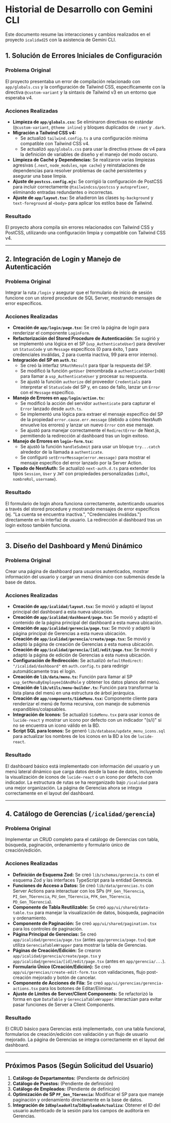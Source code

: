 # Historial de Desarrollo con Gemini CLI

Este documento resume las interacciones y cambios realizados en el proyecto `icalidad25` con la asistencia de Gemini CLI.

## 1. Solución de Errores Iniciales de Configuración

### Problema Original
El proyecto presentaba un error de compilación relacionado con `app/globals.css` y la configuración de Tailwind CSS, específicamente con la directiva `@custom-variant` y la sintaxis de Tailwind v3 en un entorno que esperaba v4.

### Acciones Realizadas
- **Limpieza de `app/globals.css`:** Se eliminaron directivas no estándar (`@custom-variant`, `@theme inline`) y bloques duplicados de `:root` y `.dark`.
- **Migración a Tailwind CSS v4:**
    - Se actualizó `tailwind.config.ts` a una configuración mínima compatible con Tailwind CSS v4.
    - Se actualizó `app/globals.css` para usar la directiva `@theme` de v4 para la definición de variables de diseño y el manejo del modo oscuro.
- **Limpieza de Caché y Dependencias:** Se realizaron varias limpiezas agresivas (`.next`, `node_modules`, `npm cache`) y reinstalaciones de dependencias para resolver problemas de caché persistentes y asegurar una base limpia.
- **Ajuste de `postcss.config.mjs`:** Se corrigió la configuración de PostCSS para incluir correctamente `@tailwindcss/postcss` y `autoprefixer`, eliminando entradas redundantes o incorrectas.
- **Ajuste de `app/layout.tsx`:** Se añadieron las clases `bg-background` y `text-foreground` al `<body>` para aplicar los estilos base de Tailwind.

### Resultado
El proyecto ahora compila sin errores relacionados con Tailwind CSS y PostCSS, utilizando una configuración limpia y compatible con Tailwind CSS v4.

---

## 2. Integración de Login y Manejo de Autenticación

### Problema Original
Integrar la ruta `/login` y asegurar que el formulario de inicio de sesión funcione con un stored procedure de SQL Server, mostrando mensajes de error específicos.

### Acciones Realizadas
- **Creación de `app/login/page.tsx`:** Se creó la página de login para renderizar el componente `LoginForm`.
- **Refactorización del Stored Procedure de Autenticación:** Se sugirió y se implementó una lógica en el SP (`usp_AuthenticateUser`) para devolver un `StatusCode` y un `Message` específicos (0 para éxito, 1 para credenciales inválidas, 2 para cuenta inactiva, 99 para error interno).
- **Integración del SP en `auth.ts`:**
    - Se creó la interfaz `SPAuthResult` para tipar la respuesta del SP.
    - Se modificó la función `getUser` (renombrada a `authenticateUserInDB`) para llamar a `usp_AuthenticateUser` y procesar su respuesta.
    - Se ajustó la función `authorize` del proveedor `Credentials` para interpretar el `StatusCode` del SP y, en caso de fallo, lanzar un `Error` con el `Message` específico.
- **Manejo de Errores en `app/login/action.ts`:**
    - Se modificó la acción del servidor `authenticate` para capturar el `Error` lanzado desde `auth.ts`.
    - Se implementó una lógica para extraer el mensaje específico del SP de la propiedad `error.cause.err.message` (debido a cómo NextAuth envuelve los errores) y lanzar un nuevo `Error` con ese mensaje.
    - Se ajustó para manejar correctamente el `RedirectError` de Next.js, permitiendo la redirección al dashboard tras un login exitoso.
- **Manejo de Errores en `login-form.tsx`:**
    - Se ajustó la función `handleSubmit` para usar un bloque `try...catch` alrededor de la llamada a `authenticate`.
    - Se configuró `setErrorMessage(error.message)` para mostrar el mensaje específico del error lanzado por la Server Action.
- **Tipado de NextAuth:** Se actualizó `next-auth.d.ts` para extender los tipos `Session`, `User` y `JWT` con propiedades personalizadas (`idRol`, `nombreRol`, `username`).

### Resultado
El formulario de login ahora funciona correctamente, autenticando usuarios a través del stored procedure y mostrando mensajes de error específicos (ej. "La cuenta se encuentra inactiva.", "Credenciales inválidas.") directamente en la interfaz de usuario. La redirección al dashboard tras un login exitoso también funciona.

---

## 3. Diseño del Dashboard y Menú Dinámico

### Problema Original
Crear una página de dashboard para usuarios autenticados, mostrar información del usuario y cargar un menú dinámico con submenús desde la base de datos.

### Acciones Realizadas
- **Creación de `app/icalidad/layout.tsx`:** Se movió y adaptó el layout principal del dashboard a esta nueva ubicación.
- **Creación de `app/icalidad/dashboard/page.tsx`:** Se movió y adaptó el contenido de la página principal del dashboard a esta nueva ubicación.
- **Creación de `app/icalidad/gerencia/page.tsx`:** Se movió y adaptó la página principal de Gerencias a esta nueva ubicación.
- **Creación de `app/icalidad/gerencia/create/page.tsx`:** Se movió y adaptó la página de creación de Gerencias a esta nueva ubicación.
- **Creación de `app/icalidad/gerencia/[id]/edit/page.tsx`:** Se movió y adaptó la página de edición de Gerencias a esta nueva ubicación.
- **Configuración de Redirección:** Se actualizó `defaultRedirect: "/icalidad/dashboard"` en `auth.config.ts` para redirigir automáticamente tras el login.
- **Creación de `lib/data/menu.ts`:** Función para llamar al SP `usp_GetMenuByEmployeeIdAndRole` y obtener los datos planos del menú.
- **Creación de `lib/utils/menu-builder.ts`:** Función para transformar la lista plana del menú en una estructura de árbol jerárquica.
- **Creación de `app/components/SideMenu.tsx`:** Componente cliente para renderizar el menú de forma recursiva, con manejo de submenús expandibles/colapsables.
- **Integración de Iconos:** Se actualizó `SideMenu.tsx` para usar iconos de `lucide-react` y mostrar un icono por defecto con un indicador "(s/i)" si no se encuentra un icono válido en la BD.
- **Script SQL para Iconos:** Se generó `lib/database/update_menu_icons.sql` para actualizar los nombres de los iconos en la BD a los de `lucide-react`.

### Resultado
El dashboard básico está implementado con información del usuario y un menú lateral dinámico que carga datos desde la base de datos, incluyendo la visualización de iconos de `lucide-react` o un icono por defecto con indicador. La estructura de rutas se ha reorganizado bajo `/icalidad` para una mejor organización. La página de Gerencias ahora se integra correctamente en el layout del dashboard.

---

## 4. Catálogo de Gerencias (`/icalidad/gerencia`)

### Problema Original
Implementar un CRUD completo para el catálogo de Gerencias con tabla, búsqueda, paginación, ordenamiento y formulario único de creación/edición.

### Acciones Realizadas
-   **Definición de Esquema Zod:** Se creó `lib/schemas/gerencia.ts` con el esquema Zod y las interfaces TypeScript para la entidad Gerencia.
-   **Funciones de Acceso a Datos:** Se creó `lib/data/gerencias.ts` con Server Actions para interactuar con los SPs (`PF_Gen_TGerencia`, `PI_Gen_TGerencia`, `PU_Gen_TGerencia`, `PFK_Gen_TGerencia`, `PD_Gen_TGerencia`).
-   **Componente de Tabla Reutilizable:** Se creó `app/ui/shared/data-table.tsx` para manejar la visualización de datos, búsqueda, paginación y ordenamiento.
-   **Componente de Paginación:** Se creó `app/ui/shared/pagination.tsx` para los controles de paginación.
-   **Página Principal de Gerencias:** Se creó `app/icalidad/gerencia/page.tsx` (antes `app/gerencia/page.tsx`) que utiliza `GerenciaTableWrapper` para mostrar la tabla de Gerencias.
-   **Páginas de Creación/Edición:** Se crearon `app/icalidad/gerencia/create/page.tsx` y `app/icalidad/gerencia/[id]/edit/page.tsx` (antes en `app/gerencia/...`).
-   **Formulario Único (Creación/Edición):** Se creó `app/ui/gerencias/create-edit-form.tsx` con validaciones, flujo post-creación mejorado y botón de cancelar.
-   **Componente de Acciones de Fila:** Se creó `app/ui/gerencias/gerencia-actions.tsx` para los botones de Editar/Eliminar.
-   **Ajuste de Límites de Server/Client Components:** Se refactorizó la forma en que `DataTable` y `GerenciaTableWrapper` interactúan para evitar pasar funciones de Server a Client Components.

### Resultado
El CRUD básico para Gerencias está implementado, con una tabla funcional, formularios de creación/edición con validación y un flujo de usuario mejorado. La página de Gerencias se integra correctamente en el layout del dashboard.

---

## Próximos Pasos (Según Solicitud del Usuario)

1.  **Catálogo de Departamentos:** (Pendiente de definición)
2.  **Catálogo de Puestos:** (Pendiente de definición)
3.  **Catálogo de Empleados:** (Pendiente de definición)
4.  **Optimización de SP `PF_Gen_TGerencia`:** Modificar el SP para que maneje paginación y ordenamiento directamente en la base de datos.
5.  **Integración de `IdEmpleadoAlta`/`IdEmpleadoActualiza`:** Obtener el ID del usuario autenticado de la sesión para los campos de auditoría en Gerencias.
